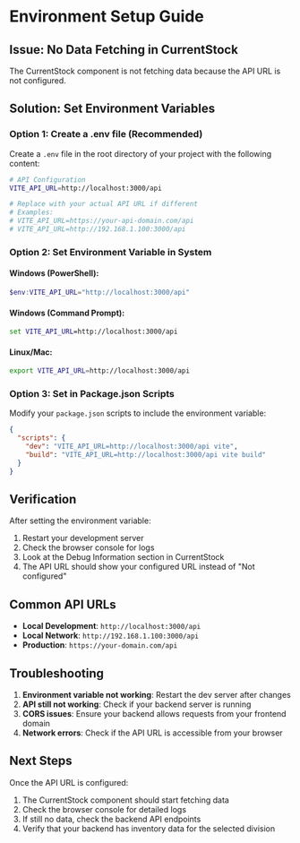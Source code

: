 # Environment Setup Guide

## Issue: No Data Fetching in CurrentStock

The CurrentStock component is not fetching data because the API URL is not configured.

## Solution: Set Environment Variables

### Option 1: Create a .env file (Recommended)

Create a `.env` file in the root directory of your project with the following content:

```bash
# API Configuration
VITE_API_URL=http://localhost:3000/api

# Replace with your actual API URL if different
# Examples:
# VITE_API_URL=https://your-api-domain.com/api
# VITE_API_URL=http://192.168.1.100:3000/api
```

### Option 2: Set Environment Variable in System

#### Windows (PowerShell):
```powershell
$env:VITE_API_URL="http://localhost:3000/api"
```

#### Windows (Command Prompt):
```cmd
set VITE_API_URL=http://localhost:3000/api
```

#### Linux/Mac:
```bash
export VITE_API_URL=http://localhost:3000/api
```

### Option 3: Set in Package.json Scripts

Modify your `package.json` scripts to include the environment variable:

```json
{
  "scripts": {
    "dev": "VITE_API_URL=http://localhost:3000/api vite",
    "build": "VITE_API_URL=http://localhost:3000/api vite build"
  }
}
```

## Verification

After setting the environment variable:

1. Restart your development server
2. Check the browser console for logs
3. Look at the Debug Information section in CurrentStock
4. The API URL should show your configured URL instead of "Not configured"

## Common API URLs

- **Local Development**: `http://localhost:3000/api`
- **Local Network**: `http://192.168.1.100:3000/api`
- **Production**: `https://your-domain.com/api`

## Troubleshooting

1. **Environment variable not working**: Restart the dev server after changes
2. **API still not working**: Check if your backend server is running
3. **CORS issues**: Ensure your backend allows requests from your frontend domain
4. **Network errors**: Check if the API URL is accessible from your browser

## Next Steps

Once the API URL is configured:
1. The CurrentStock component should start fetching data
2. Check the browser console for detailed logs
3. If still no data, check the backend API endpoints
4. Verify that your backend has inventory data for the selected division
